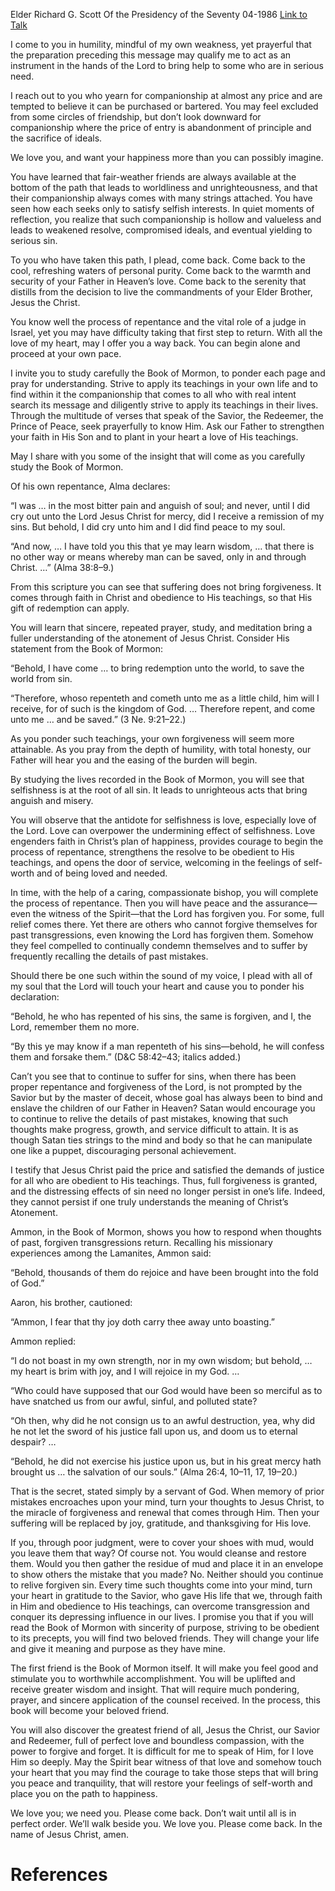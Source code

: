 Elder Richard G. Scott
Of the Presidency of the Seventy
04-1986
[Link to Talk](https://www.churchofjesuschrist.org/study/general-conference/1986/04/we-love-you-please-come-back?lang=eng)

I come to you in humility, mindful of my own weakness, yet prayerful that the preparation preceding this message may qualify me to act as an instrument in the hands of the Lord to bring help to some who are in serious need.

I reach out to you who yearn for companionship at almost any price and are tempted to believe it can be purchased or bartered. You may feel excluded from some circles of friendship, but don’t look downward for companionship where the price of entry is abandonment of principle and the sacrifice of ideals.

We love you, and want your happiness more than you can possibly imagine.

You have learned that fair-weather friends are always available at the bottom of the path that leads to worldliness and unrighteousness, and that their companionship always comes with many strings attached. You have seen how each seeks only to satisfy selfish interests. In quiet moments of reflection, you realize that such companionship is hollow and valueless and leads to weakened resolve, compromised ideals, and eventual yielding to serious sin.

To you who have taken this path, I plead, come back. Come back to the cool, refreshing waters of personal purity. Come back to the warmth and security of your Father in Heaven’s love. Come back to the serenity that distills from the decision to live the commandments of your Elder Brother, Jesus the Christ.

You know well the process of repentance and the vital role of a judge in Israel, yet you may have difficulty taking that first step to return. With all the love of my heart, may I offer you a way back. You can begin alone and proceed at your own pace.

I invite you to study carefully the Book of Mormon, to ponder each page and pray for understanding. Strive to apply its teachings in your own life and to find within it the companionship that comes to all who with real intent search its message and diligently strive to apply its teachings in their lives. Through the multitude of verses that speak of the Savior, the Redeemer, the Prince of Peace, seek prayerfully to know Him. Ask our Father to strengthen your faith in His Son and to plant in your heart a love of His teachings.

May I share with you some of the insight that will come as you carefully study the Book of Mormon.

Of his own repentance, Alma declares:

“I was … in the most bitter pain and anguish of soul; and never, until I did cry out unto the Lord Jesus Christ for mercy, did I receive a remission of my sins. But behold, I did cry unto him and I did find peace to my soul.

“And now, … I have told you this that ye may learn wisdom, … that there is no other way or means whereby man can be saved, only in and through Christ. …” (Alma 38:8–9.)

From this scripture you can see that suffering does not bring forgiveness. It comes through faith in Christ and obedience to His teachings, so that His gift of redemption can apply.

You will learn that sincere, repeated prayer, study, and meditation bring a fuller understanding of the atonement of Jesus Christ. Consider His statement from the Book of Mormon:

“Behold, I have come … to bring redemption unto the world, to save the world from sin.

“Therefore, whoso repenteth and cometh unto me as a little child, him will I receive, for of such is the kingdom of God. … Therefore repent, and come unto me … and be saved.” (3 Ne. 9:21–22.)

As you ponder such teachings, your own forgiveness will seem more attainable. As you pray from the depth of humility, with total honesty, our Father will hear you and the easing of the burden will begin.

By studying the lives recorded in the Book of Mormon, you will see that selfishness is at the root of all sin. It leads to unrighteous acts that bring anguish and misery.

You will observe that the antidote for selfishness is love, especially love of the Lord. Love can overpower the undermining effect of selfishness. Love engenders faith in Christ’s plan of happiness, provides courage to begin the process of repentance, strengthens the resolve to be obedient to His teachings, and opens the door of service, welcoming in the feelings of self-worth and of being loved and needed.

In time, with the help of a caring, compassionate bishop, you will complete the process of repentance. Then you will have peace and the assurance—even the witness of the Spirit—that the Lord has forgiven you. For some, full relief comes there. Yet there are others who cannot forgive themselves for past transgressions, even knowing the Lord has forgiven them. Somehow they feel compelled to continually condemn themselves and to suffer by frequently recalling the details of past mistakes.

Should there be one such within the sound of my voice, I plead with all of my soul that the Lord will touch your heart and cause you to ponder his declaration:

“Behold, he who has repented of his sins, the same is forgiven, and I, the Lord, remember them no more.

“By this ye may know if a man repenteth of his sins—behold, he will confess them and forsake them.” (D&C 58:42–43; italics added.)

Can’t you see that to continue to suffer for sins, when there has been proper repentance and forgiveness of the Lord, is not prompted by the Savior but by the master of deceit, whose goal has always been to bind and enslave the children of our Father in Heaven? Satan would encourage you to continue to relive the details of past mistakes, knowing that such thoughts make progress, growth, and service difficult to attain. It is as though Satan ties strings to the mind and body so that he can manipulate one like a puppet, discouraging personal achievement.

I testify that Jesus Christ paid the price and satisfied the demands of justice for all who are obedient to His teachings. Thus, full forgiveness is granted, and the distressing effects of sin need no longer persist in one’s life. Indeed, they cannot persist if one truly understands the meaning of Christ’s Atonement.

Ammon, in the Book of Mormon, shows you how to respond when thoughts of past, forgiven transgressions return. Recalling his missionary experiences among the Lamanites, Ammon said:

“Behold, thousands of them do rejoice and have been brought into the fold of God.”

Aaron, his brother, cautioned:

“Ammon, I fear that thy joy doth carry thee away unto boasting.”

Ammon replied:

“I do not boast in my own strength, nor in my own wisdom; but behold, … my heart is brim with joy, and I will rejoice in my God. …

“Who could have supposed that our God would have been so merciful as to have snatched us from our awful, sinful, and polluted state?

“Oh then, why did he not consign us to an awful destruction, yea, why did he not let the sword of his justice fall upon us, and doom us to eternal despair? …

“Behold, he did not exercise his justice upon us, but in his great mercy hath brought us … the salvation of our souls.” (Alma 26:4, 10–11, 17, 19–20.)

That is the secret, stated simply by a servant of God. When memory of prior mistakes encroaches upon your mind, turn your thoughts to Jesus Christ, to the miracle of forgiveness and renewal that comes through Him. Then your suffering will be replaced by joy, gratitude, and thanksgiving for His love.

If you, through poor judgment, were to cover your shoes with mud, would you leave them that way? Of course not. You would cleanse and restore them. Would you then gather the residue of mud and place it in an envelope to show others the mistake that you made? No. Neither should you continue to relive forgiven sin. Every time such thoughts come into your mind, turn your heart in gratitude to the Savior, who gave His life that we, through faith in Him and obedience to His teachings, can overcome transgression and conquer its depressing influence in our lives. I promise you that if you will read the Book of Mormon with sincerity of purpose, striving to be obedient to its precepts, you will find two beloved friends. They will change your life and give it meaning and purpose as they have mine.

The first friend is the Book of Mormon itself. It will make you feel good and stimulate you to worthwhile accomplishment. You will be uplifted and receive greater wisdom and insight. That will require much pondering, prayer, and sincere application of the counsel received. In the process, this book will become your beloved friend.

You will also discover the greatest friend of all, Jesus the Christ, our Savior and Redeemer, full of perfect love and boundless compassion, with the power to forgive and forget. It is difficult for me to speak of Him, for I love Him so deeply. May the Spirit bear witness of that love and somehow touch your heart that you may find the courage to take those steps that will bring you peace and tranquility, that will restore your feelings of self-worth and place you on the path to happiness.

We love you; we need you. Please come back. Don’t wait until all is in perfect order. We’ll walk beside you. We love you. Please come back. In the name of Jesus Christ, amen.

# References
